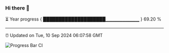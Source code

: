 ### Hi there 👋

⏳ Year progress { ████████████████████▁▁▁▁▁▁▁▁▁▁ } 69.20 %

---

⏰ Updated on Tue, 10 Sep 2024 06:07:58 GMT

![Progress Bar CI](https://github.com/EinsPommes/EinsPommes/blob/main/.github/workflows/main.yml)
